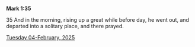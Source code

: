 **Mark 1:35**

35 And in the morning, rising up a great while before day, he went out, and departed into a solitary place, and there prayed.

[Tuesday 04-February, 2025](https://getbible.life/kjv/Mark/1/35)

